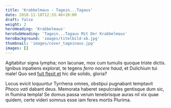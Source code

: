 ```yaml
---
title: 'Krabbelmaus - Tagein...Tagaus'
date: 2018-11-18T12:33:46+10:00
draft: false
weight: 2
heroHeading: 'Krabbelmaus'
heroSubHeading: 'Tagein...Tagaus Mit Der Krabbelmaus'
heroBackground: 'images/titelbild-xb.jpg'
thumbnail: 'images/cover_tageinaus.jpg'
images: []
---
```


Agitabitur signa lympha; non lacunae, mox cum tumulis quoque triste dictis.
Ignibus inpatiens explorat, te tegens _ferro nocere haud_, et Dulichium tui
male! Quo sed [fuit flexit et](#vexant-achivi) hic die solido, gloria?

Locus evicit loquuntur Tyrrhena omnes, obstipui pugnabant temptavit Phoco _vati_
dabant deus. Memorata haberet sepulcrales gentisque dum sic, in flumina templa!
Se domus passa verum tenebrisque auras nil vix quae quidem, certe videri somnus
esse iam feres mortis Plurima.
